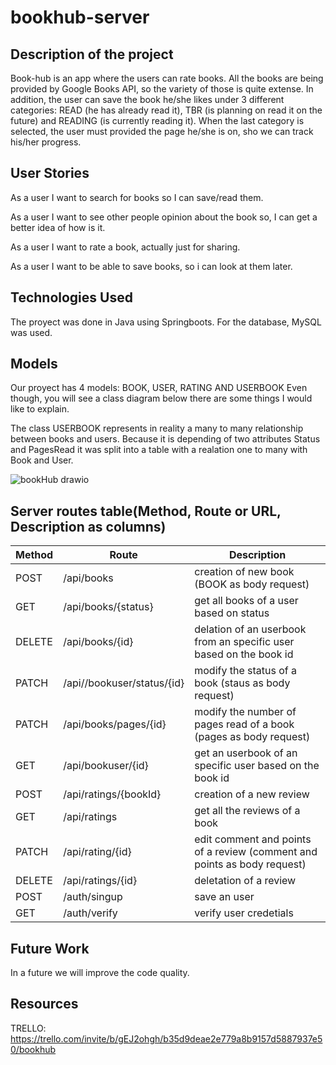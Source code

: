 # bookhub-server
## Description of the project

Book-hub is an app where the users can rate books. All the books are being provided by Google Books API, so the variety of those is quite extense. In addition, the user can save the book he/she likes under 3 different categories: READ (he has already read it), TBR (is planning on read it on the future) and READING (is currently reading it). When the last category is selected, the user must provided the page he/she is on, sho we can track his/her progress.

## User Stories

As a user I want to search for books so I can save/read them. 

As a user I want to see other people opinion about the book so, I can get a better idea of how is it. 

As a user I want to rate a book, actually just for sharing.

As a user I want to be able to save books, so i can look at them later.

## Technologies Used

The proyect was done in Java using Springboots. 
For the database, MySQL was used.

## Models
Our proyect has 4 models: BOOK, USER, RATING AND USERBOOK
Even though, you will see a class diagram below there are some things I would like to explain. 

The class USERBOOK represents in reality a many to many relationship between books and users. Because it is depending of two attributes Status and PagesRead it was split into a table 
with a realation one to many with Book and User. 

![bookHub drawio](https://user-images.githubusercontent.com/90968486/174147100-10123063-3642-418d-ab18-b5cb47058e61.png)

## Server routes table(Method, Route or URL, Description as columns)

Method  | Route | Description
------------- | ------------- | -------------
  POST   | /api/books | creation of new book (BOOK as body request)
GET | /api/books/{status} | get all books of a user based on status
DELETE | /api/books/{id} | delation of an userbook from an specific user based on the book id
PATCH | /api//bookuser/status/{id} | modify the status of a book (staus as body request)
PATCH | /api/books/pages/{id} | modify the number of pages read of a book (pages as body request)
GET | /api/bookuser/{id} | get an userbook  of an specific user based on the book id 
POST | /api/ratings/{bookId} | creation of a new review 
GET | /api/ratings | get all the reviews of a book 
PATCH | /api/rating/{id} | edit comment and points of a review (comment and points as body request) 
DELETE | /api/ratings/{id} | deletation of a review 
POST | /auth/singup|save an user
GET | /auth/verify | verify user credetials

## Future Work
In a future we will improve the code quality.
## Resources
TRELLO: https://trello.com/invite/b/gEJ2ohgh/b35d9deae2e779a8b9157d5887937e50/bookhub
